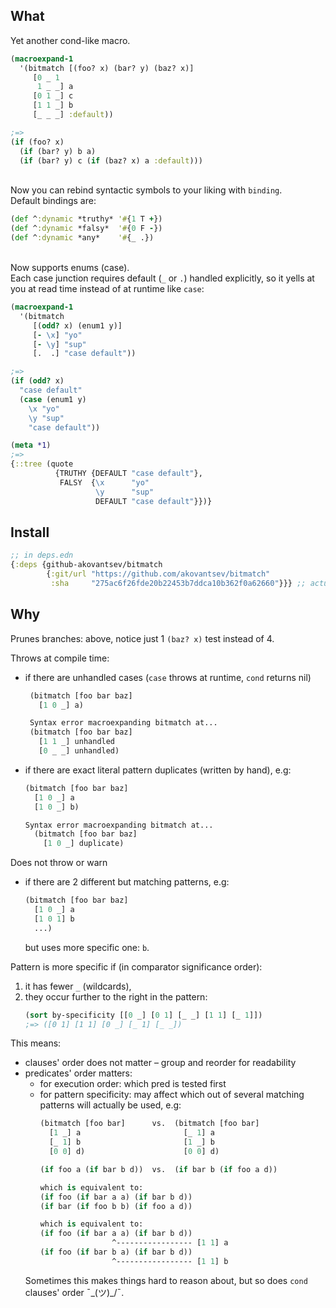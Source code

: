 ## What

Yet another cond-like macro. 

```clojure
(macroexpand-1
  '(bitmatch [(foo? x) (bar? y) (baz? x)]
     [0 _ 1
      1 _ _] a
     [0 1 _] c
     [1 1 _] b
     [_ _ _] :default))

;=>
(if (foo? x)
  (if (bar? y) b a)
  (if (bar? y) c (if (baz? x) a :default)))
``` 

<br>Now you can rebind syntactic symbols to your liking with `binding`.
<br>Default bindings are:
```clojure
(def ^:dynamic *truthy* '#{1 T +})
(def ^:dynamic *falsy*  '#{0 F -})
(def ^:dynamic *any*    '#{_ .})
```

<br>Now supports enums (case).
<br>Each case junction requires default (`_` or `.`) handled explicitly,
so it yells at you at read time instead of at runtime like `case`:

```clojure
(macroexpand-1
  '(bitmatch
     [(odd? x) (enum1 y)]
     [- \x] "yo"
     [- \y] "sup"
     [.  .] "case default"))

;=>
(if (odd? x)
  "case default"
  (case (enum1 y)
    \x "yo"
    \y "sup"
    "case default"))

(meta *1)
;=>
{::tree (quote
          {TRUTHY {DEFAULT "case default"},
           FALSY  {\x      "yo"
                   \y      "sup"
                   DEFAULT "case default"}})}
```


## Install

```clojure
;; in deps.edn
{:deps {github-akovantsev/bitmatch
        {:git/url "https://github.com/akovantsev/bitmatch"
         :sha     "275ac6f26fde20b22453b7ddca10b362f0a62660"}}} ;; actual sha
```

## Why

Prunes branches: above, notice just 1 `(baz? x)` test instead of 4.

Throws at compile time:
- if there are unhandled cases (`case` throws at runtime, `cond` returns nil)
  ```clojure
   (bitmatch [foo bar baz]
     [1 0 _] a)
  
   Syntax error macroexpanding bitmatch at...
   (bitmatch [foo bar baz]
     [1 1 _] unhandled
     [0 _ _] unhandled)
   ```
- if there are exact literal pattern duplicates (written by hand), e.g:
  ```clojure
  (bitmatch [foo bar baz]
    [1 0 _] a
    [1 0 _] b)
  
  Syntax error macroexpanding bitmatch at...
    (bitmatch [foo bar baz]
      [1 0 _] duplicate)
  ```

Does not throw or warn
- if there are 2 different but matching patterns, e.g:
  ```clojure
  (bitmatch [foo bar baz]
    [1 0 _] a
    [1 0 1] b
    ...)
  ```
  but uses more specific one: `b`.

Pattern is more specific if (in comparator significance order):
1) it has fewer `_` (wildcards),
2) they occur further to the right in the pattern:
   ```clojure
   (sort by-specificity [[0 _] [0 1] [_ _] [1 1] [_ 1]])
   ;=> ([0 1] [1 1] [0 _] [_ 1] [_ _])
    ```

This means:
- clauses' order does not matter – group and reorder for readability
- predicates' order matters:
    - for execution order: which pred is tested first
    - for pattern specificity: may affect which out of several matching
      patterns will actually be used, e.g:
      ```clojure
      (bitmatch [foo bar]      vs.  (bitmatch [foo bar]
        [1 _] a                       [_ 1] a
        [_ 1] b                       [1 _] b
        [0 0] d)                      [0 0] d)

      (if foo a (if bar b d))  vs.  (if bar b (if foo a d))

      which is equivalent to:
      (if foo (if bar a a) (if bar b d))
      (if bar (if foo b b) (if foo a d))

      which is equivalent to:
      (if foo (if bar a a) (if bar b d))
                      ^----------------- [1 1] a
      (if foo (if bar b a) (if bar b d))
                      ^----------------- [1 1] b
      ```
    Sometimes this makes things hard to reason about, but so does `cond` clauses' order ¯\_(ツ)_/¯.
